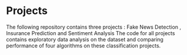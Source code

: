 # Projects
The following repository contains three projects : Fake News Detection , Insurance Prediction and Sentiment Analysis
The code for all projects contains exploratory data analysis on the dataset and comparing performance of four algorithms on these classification projects.
